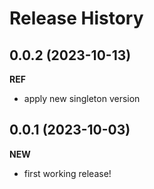 Release History
===============

0.0.2 (2023-10-13)
-------------------
**REF**
- apply new singleton version

0.0.1 (2023-10-03)
-------------------
**NEW**
- first working release!
